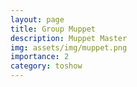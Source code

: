 ```yaml
---
layout: page
title: Group Muppet
description: Muppet Master
img: assets/img/muppet.png
importance: 2
category: toshow
---
```




